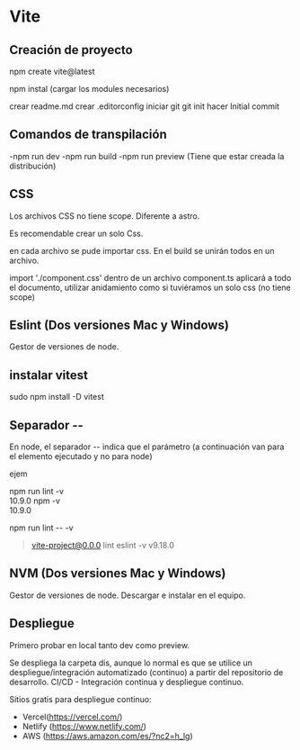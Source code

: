 # Vite

## Creación de proyecto

npm create vite@latest

npm instal (cargar los modules necesarios)

crear readme.md
crear .editorconfig
iniciar git git init
hacer Initial commit

## Comandos de transpilación

-npm run dev
-npm run build
-npm run preview (Tiene que estar creada la distribución)

## CSS

Los archivos CSS no tiene scope. Diferente a astro.

Es recomendable crear un solo Css.

en cada archivo se pude importar css. En el build se unirán todos en un archivo.

import './component.css' dentro de un archivo component.ts aplicará a todo el documento, utilizar anidamiento como si tuviéramos un solo css (no tiene scope)

## Eslint (Dos versiones Mac y Windows)

Gestor de versiones de node.

## instalar vitest

sudo npm install -D vitest

## Separador --

En node, el separador -- indica que el parámetro (a continuación van para el elemento ejecutado y no para node)

ejem

npm run lint -v  
10.9.0
npm -v  
10.9.0

npm run lint -- -v

> vite-project@0.0.0 lint
> eslint -v
> v9.18.0

## NVM (Dos versiones Mac y Windows)

Gestor de versiones de node. Descargar e instalar en el equipo.

## Despliegue

Primero probar en local tanto dev como preview.

Se despliega la carpeta dis, aunque lo normal es que se utilice un despliegue/integración automatizado (continuo) a partir del repositorio de desarrollo.
CI/CD - Integración continua y despliegue continuo.

Sitios gratis para despliegue continuo:

-   Vercel(https://vercel.com/)
-   Netlify (https://www.netlify.com/)
-   AWS (https://aws.amazon.com/es/?nc2=h_lg)
